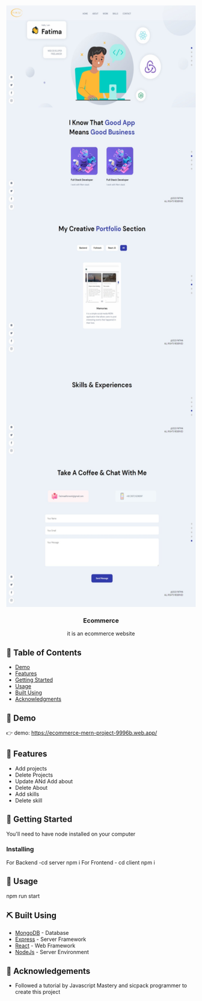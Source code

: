 <p align="center">
  <a href="" rel="noopener">
 <img width=800px height=1600px src="https://raw.githubusercontent.com/annoyingoragen/My-Portfolio-/main/client/Web%20capture_7-1-2023_0828_fatimaaliportfolio.web.app.jpeg" alt="Project logo"></a>
</p>

<h3 align="center">Ecommerce</h3>



<p align="center"> it is an ecommerce website 
<br> 
</p>

## 📝 Table of Contents

- [Demo](#demo)
- [Features](#features)
- [Getting Started](#getting_started)
- [Usage](#usage)
- [Built Using](#built_using)
- [Acknowledgments](#acknowledgement)

## 🧐 Demo <a name = "demo"></a>

👉 demo: https://ecommerce-mern-project-9996b.web.app/

## 🚀 Features <a name = "features"></a>
- Add projects
- Delete Projects
- Update ANd Add about
- Delete About
- Add skills
- Delete skill


## 🏁 Getting Started <a name = "getting_started"></a>

You'll need to have node installed on your computer

### Installing

For Backend -cd server npm i
For Frontend - cd client  npm i

## 🎈 Usage <a name="usage"></a>

npm run start


## ⛏️ Built Using <a name = "built_using"></a>

- [MongoDB](https://www.mongodb.com/) - Database
- [Express](https://expressjs.com/) - Server Framework
- [React](https://vuejs.org/) - Web Framework
- [NodeJs](https://nodejs.org/en/) - Server Environment


## 🎉 Acknowledgements <a name = "acknowledgement"></a>

- Followed a tutorial by Javascript Mastery and sicpack programmer to create this project 
